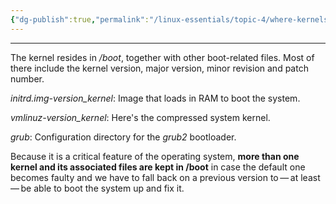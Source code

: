 ```yaml
---
{"dg-publish":true,"permalink":"/linux-essentials/topic-4/where-kernels-are-stored-boot/","noteIcon":"1"}
---
```


---
The kernel resides in _/boot_, together with other boot-related files. Most of there include the kernel version, major version, minor revision and patch number.

_initrd.img-version_kernel_: Image that loads in RAM to boot the system.

_vmlinuz-version_kernel_: Here's the compressed system kernel.

_grub_: Configuration directory for the _grub2_ bootloader.

Because it is a critical feature of the operating system, **more than one kernel and its associated files are kept in /boot** in case the default one becomes faulty and we have to fall back on a previous version to — at least — be able to boot the system up and fix it.
